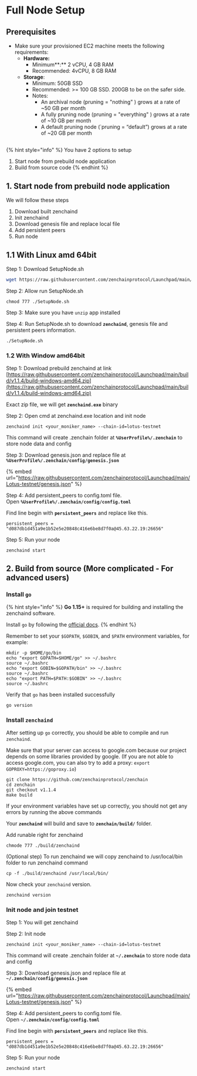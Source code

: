 # Full Node Setup

## Prerequisites <a id="9cbf"></a>

* Make sure your provisioned EC2 machine meets the following requirements:
  * **Hardware:**
    * Minimum**:** 2 vCPU, 4 GB RAM
    * Recommended: 4vCPU, 8 GB RAM
  * **Storage**:
    * Minimum: 50GB SSD
    * Recommended: &gt;= 100 GB SSD. 200GB to be on the safer side.
    * Notes:
      * An archival node \(pruning = "nothing" \) grows at a rate of ~50 GB per month
      * A fully pruning node \(pruning = "everything" \) grows at a rate of ~10 GB per month
      * A default pruning node \(\`pruning = “default”\) grows at a rate of ~20 GB per month

## 

{% hint style="info" %}
You have 2 options to setup

1. Start node from prebuild node application
2. Build from source code
{% endhint %}



## 1. Start node from prebuild node application

We will follow these steps

1. Download built zenchaind
2. Init zenchaind
3. Download genesis file and replace local file
4. Add persistent peers 
5. Run node

## 1.1 With Linux amd 64bit

Step 1: Download SetupNode.sh

```bash
wget https://raw.githubusercontent.com/zenchainprotocol/Launchpad/main/Lotus-testnet/SetupNode.sh
```

Step 2: Allow run SetupNode.sh

```text
chmod 777 ./SetupNode.sh
```

Step 3: Make sure you have `unzip` app installed

Step 4: Run SetupNode.sh to download **`zenchaind`**, genesis file and persistent peers information. 

```text
./SetupNode.sh
```

### 1.2 With Window amd64bit

Step 1: Download prebuild zenchaind at link [https://raw.githubusercontent.com/zenchainprotocol/Launchpad/main/build/v1.1.4/build-windows-amd64.zip](https://raw.githubusercontent.com/zenchainprotocol/Launchpad/main/build/v1.1.4/build-windows-amd64.zip)

Exact zip file, we will get **`zenchaind.exe`** binary 

Step 2: Open cmd at zenchaind.exe location and init node

```text
zenchaind init <your_moniker_name> --chain-id=lotus-testnet
```

This command will create .zenchain folder at **`%UserProfile%/.zenchain`** to store node data and config

Step 3: Download genesis.json and replace file at **`%UserProfile%/.zenchain/config/genesis.json`**

{% embed url="https://raw.githubusercontent.com/zenchainprotocol/Launchpad/main/Lotus-testnet/genesis.json" %}

Step 4: Add persistent\_peers to config.toml file.   
Open **`%UserProfile%/.zenchain/config/config.toml`**

 Find line begin with **`persistent_peers`** and replace like this. 

```text
persistent_peers = "d087db1d451a9e1b52e5e20848c416e6be8d7f0a@45.63.22.19:26656"
```

Step 5: Run your node

```text
zenchaind start
```

## **2. Build from source \(More complicated - For advanced users\)**

### Install `go` <a id="install-go"></a>

{% hint style="info" %}
**Go 1.15+** is required for building and installing the zenchaind software.

Install `go` by following the [official docs](https://golang.org/doc/install).
{% endhint %}

Remember to set your `$GOPATH`, `$GOBIN`, and `$PATH` environment variables, for example:

```text
mkdir -p $HOME/go/bin
echo "export GOPATH=$HOME/go" >> ~/.bashrc
source ~/.bashrc
echo "export GOBIN=$GOPATH/bin" >> ~/.bashrc
source ~/.bashrc
echo "export PATH=$PATH:$GOBIN" >> ~/.bashrc
source ~/.bashrc
```

Verify that `go` has been installed successfully

```text
go version
```

### Install `zenchaind` <a id="install-iris"></a>

After setting up `go` correctly, you should be able to compile and run `zenchaind`.

Make sure that your server can access to google.com because our project depends on some libraries provided by google. \(If you are not able to access google.com, you can also try to add a proxy: `export GOPROXY=https://goproxy.io`\)

```text
git clone https://github.com/zenchainprotocol/zenchain
cd zenchain
git checkout v1.1.4
make build
```

If your environment variables have set up correctly, you should not get any errors by running the above commands

Your **`zenchaind`** will build and save to **`zenchain/build/`** folder. 

Add runable right for zenchaind   

```text
chmode 777 ./build/zenchaind
```

\(Optional step\) To run zenchaind we will copy zenchaind to /usr/local/bin folder to run zenchaind command

```text
cp -f ./build/zenchaind /usr/local/bin/
```

Now check your `zenchaind` version.

```text
zenchaind version
```

### Init node and join testnet

Step 1: You will  get zenchaind

Step 2: Init node

```text
zenchaind init <your_moniker_name> --chain-id=lotus-testnet
```

This command will create .zenchain folder at **`~/.zenchain`** to store node data and config

Step 3: Download genesis.json and replace file at **`~/.zenchain/config/genesis.json`**

{% embed url="https://raw.githubusercontent.com/zenchainprotocol/Launchpad/main/Lotus-testnet/genesis.json" %}

Step 4: Add persistent\_peers to config.toml file.   
Open **`~/.zenchain/config/config.toml`**

 Find line begin with **`persistent_peers`** and replace like this. 

```text
persistent_peers = "d087db1d451a9e1b52e5e20848c416e6be8d7f0a@45.63.22.19:26656"
```

Step 5: Run your node

```text
zenchaind start
```

